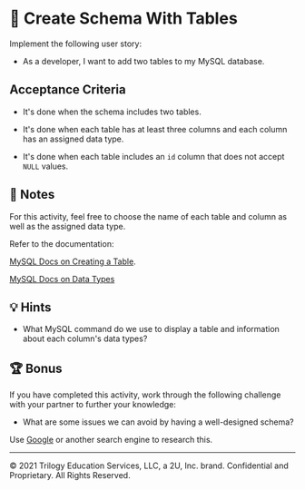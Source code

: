 # 📖 Create Schema With Tables

Implement the following user story:

* As a developer, I want to add two tables to my MySQL database. 

## Acceptance Criteria

* It's done when the schema includes two tables.

* It's done when each table has at least three columns and each column has an assigned data type.

* It's done when each table includes an `id` column that does not accept `NULL` values.

## 📝 Notes

For this activity, feel free to choose the name of each table and column as well as the assigned data type. 

Refer to the documentation: 

[MySQL Docs on Creating a Table](https://dev.mysql.com/doc/refman/8.0/en/creating-tables.html).

[MySQL Docs on Data Types](https://dev.mysql.com/doc/refman/8.0/en/data-types.html)

## 💡 Hints

* What MySQL command do we use to display a table and information about each column's data types? 

## 🏆 Bonus

If you have completed this activity, work through the following challenge with your partner to further your knowledge:

* What are some issues we can avoid by having a well-designed schema?

Use [Google](https://www.google.com) or another search engine to research this.

---
© 2021 Trilogy Education Services, LLC, a 2U, Inc. brand. Confidential and Proprietary. All Rights Reserved.
